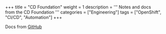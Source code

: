 +++
title = "CD Foundation"
weight = 1
description = '''
Notes and docs from the CD Foundation
'''
categories = ["Engineering"]
tags = ["OpenShift", "CI/CD", "Automation"]
+++

Docs from [GitHub](https://github.com/cdfoundation/sig-interoperability/tree/main/docs)
